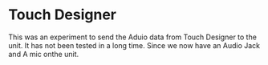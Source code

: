 # Touch Designer
This was an experiment to send the Aduio data from Touch Designer 
to the unit. It has not been tested in a long time. 
Since we now have an Audio Jack and A mic onthe unit.
